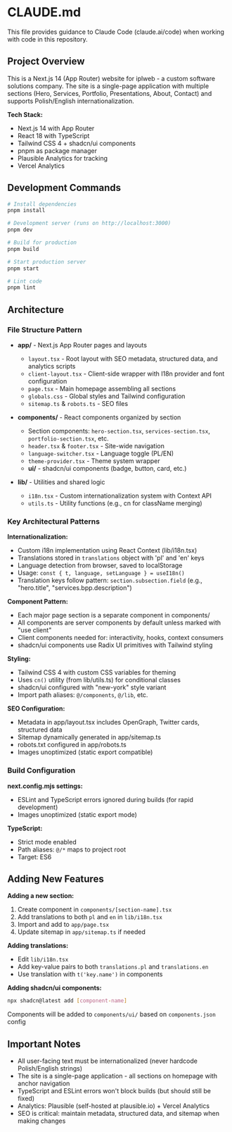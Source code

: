 # CLAUDE.md

This file provides guidance to Claude Code (claude.ai/code) when working with code in this repository.

## Project Overview

This is a Next.js 14 (App Router) website for iplweb - a custom software solutions company. The site is a single-page application with multiple sections (Hero, Services, Portfolio, Presentations, About, Contact) and supports Polish/English internationalization.

**Tech Stack:**
- Next.js 14 with App Router
- React 18 with TypeScript
- Tailwind CSS 4 + shadcn/ui components
- pnpm as package manager
- Plausible Analytics for tracking
- Vercel Analytics

## Development Commands

```bash
# Install dependencies
pnpm install

# Development server (runs on http://localhost:3000)
pnpm dev

# Build for production
pnpm build

# Start production server
pnpm start

# Lint code
pnpm lint
```

## Architecture

### File Structure Pattern
- **app/** - Next.js App Router pages and layouts
  - `layout.tsx` - Root layout with SEO metadata, structured data, and analytics scripts
  - `client-layout.tsx` - Client-side wrapper with I18n provider and font configuration
  - `page.tsx` - Main homepage assembling all sections
  - `globals.css` - Global styles and Tailwind configuration
  - `sitemap.ts` & `robots.ts` - SEO files

- **components/** - React components organized by section
  - Section components: `hero-section.tsx`, `services-section.tsx`, `portfolio-section.tsx`, etc.
  - `header.tsx` & `footer.tsx` - Site-wide navigation
  - `language-switcher.tsx` - Language toggle (PL/EN)
  - `theme-provider.tsx` - Theme system wrapper
  - **ui/** - shadcn/ui components (badge, button, card, etc.)

- **lib/** - Utilities and shared logic
  - `i18n.tsx` - Custom internationalization system with Context API
  - `utils.ts` - Utility functions (e.g., cn for className merging)

### Key Architectural Patterns

**Internationalization:**
- Custom i18n implementation using React Context (lib/i18n.tsx)
- Translations stored in `translations` object with 'pl' and 'en' keys
- Language detection from browser, saved to localStorage
- Usage: `const { t, language, setLanguage } = useI18n()`
- Translation keys follow pattern: `section.subsection.field` (e.g., "hero.title", "services.bpp.description")

**Component Pattern:**
- Each major page section is a separate component in components/
- All components are server components by default unless marked with "use client"
- Client components needed for: interactivity, hooks, context consumers
- shadcn/ui components use Radix UI primitives with Tailwind styling

**Styling:**
- Tailwind CSS 4 with custom CSS variables for theming
- Uses `cn()` utility (from lib/utils.ts) for conditional classes
- shadcn/ui configured with "new-york" style variant
- Import path aliases: `@/components`, `@/lib`, etc.

**SEO Configuration:**
- Metadata in app/layout.tsx includes OpenGraph, Twitter cards, structured data
- Sitemap dynamically generated in app/sitemap.ts
- robots.txt configured in app/robots.ts
- Images unoptimized (static export compatible)

### Build Configuration

**next.config.mjs settings:**
- ESLint and TypeScript errors ignored during builds (for rapid development)
- Images unoptimized (static export mode)

**TypeScript:**
- Strict mode enabled
- Path aliases: `@/*` maps to project root
- Target: ES6

## Adding New Features

**Adding a new section:**
1. Create component in `components/[section-name].tsx`
2. Add translations to both `pl` and `en` in `lib/i18n.tsx`
3. Import and add to `app/page.tsx`
4. Update sitemap in `app/sitemap.ts` if needed

**Adding translations:**
- Edit `lib/i18n.tsx`
- Add key-value pairs to both `translations.pl` and `translations.en`
- Use translation with `t('key.name')` in components

**Adding shadcn/ui components:**
```bash
npx shadcn@latest add [component-name]
```
Components will be added to `components/ui/` based on `components.json` config

## Important Notes

- All user-facing text must be internationalized (never hardcode Polish/English strings)
- The site is a single-page application - all sections on homepage with anchor navigation
- TypeScript and ESLint errors won't block builds (but should still be fixed)
- Analytics: Plausible (self-hosted at plausible.io) + Vercel Analytics
- SEO is critical: maintain metadata, structured data, and sitemap when making changes
